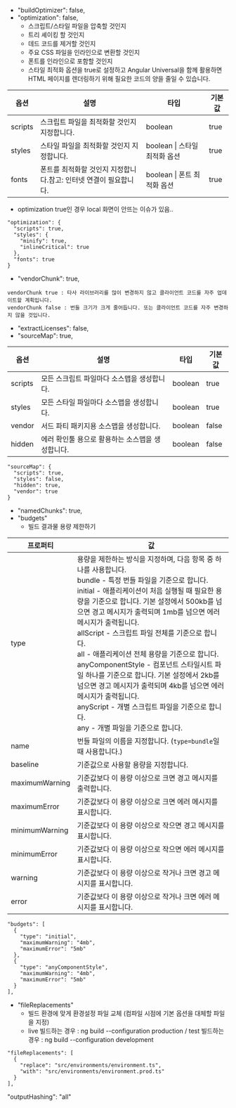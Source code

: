 - "buildOptimizer": false,
- "optimization": false,
  - 스크립트/스타일 파일을 압축할 것인지
  - 트리 셰이킹 할 것인지
  - 데드 코드를 제거할 것인지
  - 주요 CSS 파일을 인라인으로 변환할 것인지
  - 폰트를 인라인으로 포함할 것인지
  - 스타일 최적화 옵션을 true로 설정하고 Angular Universal을 함께 활용하면 HTML 페이지를 렌더링하기 위해 필요한 코드의 양을 줄일 수 있습니다.

|옵션   |설명                                     |타입   |기본값|
|-------|----------------------------------------|-------|------|
|scripts|스크립트 파일을 최적화할 것인지 지정합니다.	|boolean|true|
|styles|스타일 파일을 최적화할 것인지 지정합니다.	|boolean \| 스타일 최적화 옵션|true|
|fonts|폰트를 최적화할 것인지 지정합니다.참고: 인터넷 연결이 필요합니다.|boolean \| 폰트 최적화 옵션|true|


* optimization true인 경우 local 화면이 안뜨는 이슈가 있음..
```
"optimization": {
  "scripts": true,
  "styles": {
    "minify": true,
    "inlineCritical": true
  },
  "fonts": true
}
```
- "vendorChunk": true,
```
vendorChunk true : 타사 라이브러리를 많이 변경하지 않고 클라이언트 코드를 자주 업데이트할 계획입니다.
vendorChunk false : 번들 크기가 크게 줄어듭니다. 또는 클라이언트 코드를 자주 변경하지 않을 것입니다.
```
- "extractLicenses": false,
- "sourceMap": true,

|옵션   |설명                                     |타입   |기본값|
|-------|----------------------------------------|-------|------|
|scripts|모든 스크립트 파일마다 소스맵을 생성합니다.|boolean|true|
|styles|모든 스타일 파일마다 소스맵을 생성합니다.|boolean|true|
|vendor|서드 파티 패키지용 소스맵을 생성합니다.|boolean|false|
|hidden|에러 확인툴 용으로 활용하는 소스맵을 생성합니다.|boolean|false|

```
"sourceMap": {
  "scripts": true,
  "styles": false,
  "hidden": true,
  "vendor": true
}
```

- "namedChunks": true,
- "budgets"
  - 빌드 결과물 용량 제한하기

|프로퍼티 |값                                                             |
|--------|--------------------------------------------------------------|
|type|용량을 제한하는 방식을 지정하며, 다음 항목 중 하나를 사용합니다. <br> bundle - 특정 번들 파일을 기준으로 합니다. <br>initial - 애플리케이션이 처음 실행될 때 필요한 용량을 기준으로 합니다. 기본 설정에서 500kb를 넘으면 경고 메시지가 출력되며 1mb를 넘으면 에러 메시지가 출력됩니다. <br>allScript - 스크립트 파일 전체를 기준으로 합니다. <br>all - 애플리케이션 전체 용량을 기준으로 합니다. <br>anyComponentStyle - 컴포넌트 스타일시트 파일 하나를 기준으로 합니다. 기본 설정에서 2kb를 넘으면 경고 메시지가 출력되며 4kb를 넘으면 에러 메시지가 출력됩니다. <br>anyScript - 개별 스크립트 파일을 기준으로 합니다. <br>any - 개별 파일을 기준으로 합니다.|
|name|번들 파일의 이름을 지정합니다. (`type=bundle`일 때 사용합니다.)|
|baseline|기준값으로 사용할 용량을 지정합니다.|
|maximumWarning|기준값보다 이 용량 이상으로 크면 경고 메시지를 출력합니다.|
|maximumError|기준값보다 이 용량 이상으로 크면 에러 메시지를 표시합니다.|
|minimumWarning|기준값보다 이 용량 이상으로 작으면 경고 메시지를 표시합니다.|
|minimumError|기준값보다 이 용량 이상으로 작으면 에러 메시지를 표시합니다.|
|warning|기준값보다 이 용량 이상으로 작거나 크면 경고 메시지를 표시합니다.|
|error|기준값보다 이 용량 이상으로 작거나 크면 에러 메시지를 표시합니다.|


```
"budgets": [
  {
    "type": "initial",
    "maximumWarning": "4mb",
    "maximumError": "5mb"
  },
  {
    "type": "anyComponentStyle",
    "maximumWarning": "4mb",
    "maximumError": "5mb"
  }
],
```
- "fileReplacements"
  - 빌드 환경에 맞게 환경설정 파일 교체 (컴파일 시점에 기본 옵션을 대체할 파일을 지정)
  - live 빌드하는 경우 : ng build --configuration production / test 빌드하는 경우 : ng build --configuration development
```
"fileReplacements": [
  {
    "replace": "src/environments/environment.ts",
    "with": "src/environments/environment.prod.ts"
  }
],
```
"outputHashing": "all"
